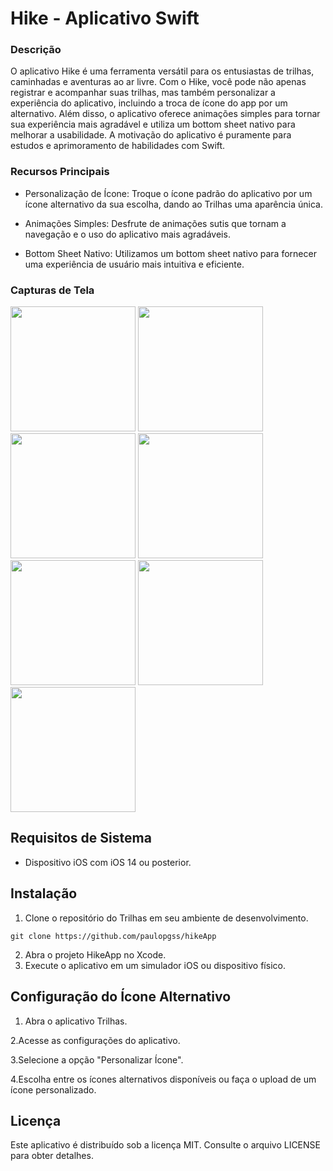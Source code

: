 # Hike - Aplicativo Swift #

### Descrição ###
O aplicativo Hike é uma ferramenta versátil para os entusiastas de trilhas, caminhadas e aventuras ao ar livre. Com o Hike, você pode não apenas registrar e acompanhar suas trilhas, mas também personalizar a experiência do aplicativo, incluindo a troca de ícone do app por um alternativo. Além disso, o aplicativo oferece animações simples para tornar sua experiência mais agradável e utiliza um bottom sheet nativo para melhorar a usabilidade. A motivação do aplicativo é puramente para estudos e aprimoramento de habilidades com Swift.

### Recursos Principais ###

- Personalização de Ícone: Troque o ícone padrão do aplicativo por um ícone alternativo da sua escolha, dando ao Trilhas uma aparência única.

- Animações Simples: Desfrute de animações sutis que tornam a navegação e o uso do aplicativo mais agradáveis. 

- Bottom Sheet Nativo: Utilizamos um bottom sheet nativo para fornecer uma experiência de usuário mais intuitiva e eficiente.

### Capturas de Tela ###
<img src="https://github.com/paulopgss/hikeApp/assets/18484968/0b2693b2-8f16-4be2-9006-04e33d98f213" width="200">
<img src="https://github.com/paulopgss/hikeApp/assets/18484968/0c24ff85-a4d1-4daa-a573-84cef097bfc8" width="200">
<img src="https://github.com/paulopgss/hikeApp/assets/18484968/2c8b94e8-ac20-4267-a05d-9154de0acb48" width="200">
<img src="https://github.com/paulopgss/hikeApp/assets/18484968/a7b19a6b-c67c-4496-ac2c-85d168e79c4b" width="200">
<img src="https://github.com/paulopgss/hikeApp/assets/18484968/0a70741b-f4ab-4afd-8228-4c54913f3112" width="200">
<img src="https://github.com/paulopgss/hikeApp/assets/18484968/cfd88acf-064a-43b3-bc87-496582de1256" width="200">
<img src="https://github.com/paulopgss/hikeApp/assets/18484968/83b500fe-49f5-42ba-b1f1-bf4a51691a7d" width="200">

## Requisitos de Sistema ##

- Dispositivo iOS com iOS 14 ou posterior.

## Instalação ##
1. Clone o repositório do Trilhas em seu ambiente de desenvolvimento.
```shell
git clone https://github.com/paulopgss/hikeApp
```
2. Abra o projeto HikeApp no Xcode.
3. Execute o aplicativo em um simulador iOS ou dispositivo físico.

## Configuração do Ícone Alternativo ##

1. Abra o aplicativo Trilhas.

2.Acesse as configurações do aplicativo.

3.Selecione a opção "Personalizar Ícone".

4.Escolha entre os ícones alternativos disponíveis ou faça o upload de um ícone personalizado.

## Licença ##
Este aplicativo é distribuído sob a licença MIT. Consulte o arquivo LICENSE para obter detalhes.
